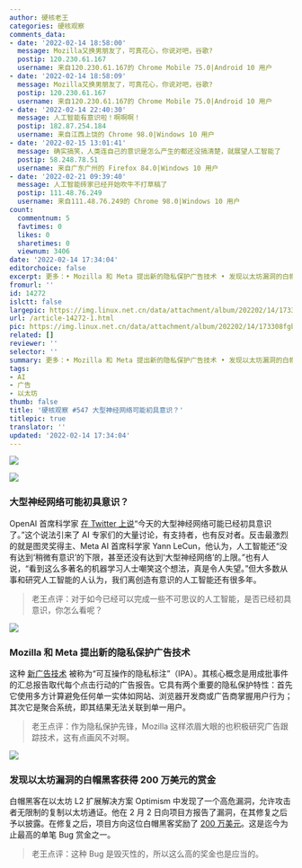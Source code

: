 ```yaml
---
author: 硬核老王
categories: 硬核观察
comments_data:
- date: '2022-02-14 18:58:00'
  message: Mozilla又换男朋友了，可真花心，你说对吧，谷歌?
  postip: 120.230.61.167
  username: 来自120.230.61.167的 Chrome Mobile 75.0|Android 10 用户
- date: '2022-02-14 18:58:09'
  message: Mozilla又换男朋友了，可真花心，你说对吧，谷歌?
  postip: 120.230.61.167
  username: 来自120.230.61.167的 Chrome Mobile 75.0|Android 10 用户
- date: '2022-02-14 22:40:30'
  message: 人工智能有意识啦！啊啊啊！
  postip: 182.87.254.184
  username: 来自江西上饶的 Chrome 98.0|Windows 10 用户
- date: '2022-02-15 13:01:41'
  message: 确实搞笑，人类连自己的意识是怎么产生的都还没搞清楚，就展望人工智能了
  postip: 58.248.78.51
  username: 来自广东广州的 Firefox 84.0|Windows 10 用户
- date: '2022-02-21 09:39:40'
  message: 人工智能砖家已经开始吹牛不打草稿了
  postip: 111.48.76.249
  username: 来自111.48.76.249的 Chrome 98.0|Windows 10 用户
count:
  commentnum: 5
  favtimes: 0
  likes: 0
  sharetimes: 0
  viewnum: 3406
date: '2022-02-14 17:34:04'
editorchoice: false
excerpt: 更多：• Mozilla 和 Meta 提出新的隐私保护广告技术 • 发现以太坊漏洞的白帽黑客获得 200 万美元的赏金
fromurl: ''
id: 14272
islctt: false
largepic: https://img.linux.net.cn/data/attachment/album/202202/14/173308fgbfgbrynmf1hnnj.jpg
url: /article-14272-1.html
pic: https://img.linux.net.cn/data/attachment/album/202202/14/173308fgbfgbrynmf1hnnj.jpg.thumb.jpg
related: []
reviewer: ''
selector: ''
summary: 更多：• Mozilla 和 Meta 提出新的隐私保护广告技术 • 发现以太坊漏洞的白帽黑客获得 200 万美元的赏金
tags:
- AI
- 广告
- 以太坊
thumb: false
title: '硬核观察 #547 大型神经网络可能初具意识？'
titlepic: true
translator: ''
updated: '2022-02-14 17:34:04'
---
```


![](/data/attachment/album/202202/14/173308fgbfgbrynmf1hnnj.jpg)


![](/data/attachment/album/202202/14/173318n0nfovff0r0fzoiz.jpg)


### 大型神经网络可能初具意识？


OpenAI 首席科学家 [在 Twitter 上说](https://twitter.com/ilyasut/status/1491554478243258368)“今天的大型神经网络可能已经初具意识了。”这个说法引来了 AI 专家们的大量讨论，有支持者，也有反对者。反击最激烈的就是图灵奖得主、Meta AI 首席科学家 Yann LeCun，他认为，人工智能还“没有达到‘稍微有意识’的下限，甚至还没有达到‘大型神经网络’的上限。”也有人说，“看到这么多著名的机器学习人士嘲笑这个想法，真是令人失望。”但大多数从事和研究人工智能的人认为，我们离创造有意识的人工智能还有很多年。



> 
> 老王点评：对于如今已经可以完成一些不可思议的人工智能，是否已经初具意识，你怎么看呢？
> 
> 
> 


![](/data/attachment/album/202202/14/173328qzmmaha2mjcvknha.jpg)


### Mozilla 和 Meta 提出新的隐私保护广告技术


这种 [新广告技术](https://blog.mozilla.org/en/mozilla/privacy-preserving-attribution-for-advertising/) 被称为“可互操作的隐私标注”（IPA）。其核心概念是用成批事件的汇总报告取代每个点击行动的广告报告。它具有两个重要的隐私保护特性：首先它使用多方计算避免任何单一实体如网站、浏览器开发商或广告商掌握用户行为；其次它是聚合系统，即其结果无法关联到单一用户。



> 
> 老王点评：作为隐私保护先锋，Mozilla 这样浓眉大眼的也积极研究广告跟踪技术，这有点画风不对啊。
> 
> 
> 


![](/data/attachment/album/202202/14/173345rjfsse42pr1juz1r.jpg)


### 发现以太坊漏洞的白帽黑客获得 200 万美元的赏金


白帽黑客在以太坊 L2 扩展解决方案 Optimism 中发现了一个高危漏洞，允许攻击者无限制的复制以太坊通证。他在 2 月 2 日向项目方报告了漏洞，在其修复之后予以披露。在修复之后，项目方向这位白帽黑客奖励了 [200 万美元](https://cryptoadventure.com/white-hat-hacker-awarded-2-million-for-fixing-eth-creation-bug/)。这是迄今为止最高的单笔 Bug 赏金之一。



> 
> 老王点评：这种 Bug 是毁灭性的，所以这么高的奖金也是应当的。
> 
> 
>